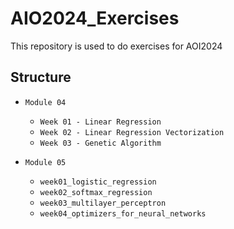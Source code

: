 # AIO2024_Exercises
This repository is used to do exercises for AOI2024

## Structure
- `Module 04`
  - `Week 01 - Linear Regression`
  - `Week 02 - Linear Regression Vectorization`
  - `Week 03 - Genetic Algorithm`

- `Module 05`
  - `week01_logistic_regression`
  - `week02_softmax_regression`
  - `week03_multilayer_perceptron`
  - `week04_optimizers_for_neural_networks`
